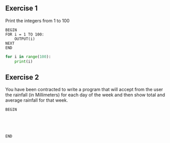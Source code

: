 ## Exercise 1
Print the integers from 1 to 100

```Pseudocode
BEGIN
FOR i = 1 TO 100:
	OUTPUT(i)
NEXT
END
```

```python
for i in range(100):
	print(i)
```


## Exercise 2
You have been contracted to write a program that will accept from the user the rainfall (in Millimeters) for each day of the week and then show total and average rainfall for that week.

```Pseudocode
BEGIN





END
```










